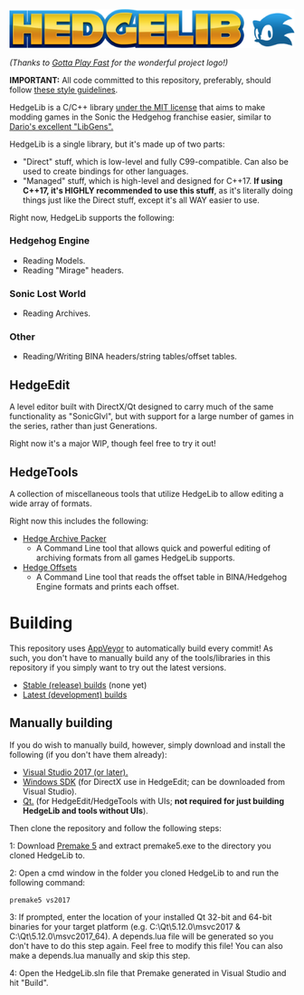 ![HedgeLib Logo](Logo-small.png?raw=true)

*(Thanks to [Gotta Play Fast](https://www.youtube.com/channel/UCZfOGBkXRKICFozWU5bE0Xg) for the wonderful project logo!)*

**IMPORTANT:** All code committed to this repository, preferably, should follow [these style guidelines](https://github.com/Radfordhound/HedgeLib/wiki/Code-Style).

HedgeLib is a C/C++ library [under the MIT license](License.txt) that aims to make modding games in the Sonic the Hedgehog franchise easier, similar to [Dario's excellent "LibGens".](https://github.com/DarioSamo/libgens-sonicglvl)

HedgeLib is a single library, but it's made up of two parts:
- "Direct" stuff, which is low-level and fully C99-compatible. Can also be used to create bindings for other languages.
- "Managed" stuff, which is high-level and designed for C++17. **If using C++17, it's HIGHLY recommended to use this stuff**, as it's literally doing things just like the Direct stuff, except it's all WAY easier to use.

Right now, HedgeLib supports the following:

### Hedgehog Engine
- Reading Models.
- Reading "Mirage" headers.

### Sonic Lost World
- Reading Archives.

### Other
- Reading/Writing BINA headers/string tables/offset tables.

## HedgeEdit
A level editor built with DirectX/Qt designed to carry much of the same
functionality as "SonicGlvl", but with support for a large number of games in the series, rather than just Generations.

Right now it's a major WIP, though feel free to try it out!

## HedgeTools
A collection of miscellaneous tools that utilize HedgeLib to allow editing a wide array of formats.

Right now this includes the following:

- [Hedge Archive Packer](HedgeTools/HedgeArcPack)
  * A Command Line tool that allows quick and powerful editing of archiving formats from all games HedgeLib supports.
- [Hedge Offsets](HedgeTools/HedgeOffsets)
  * A Command Line tool that reads the offset table in BINA/Hedgehog Engine formats and prints each offset.

# Building
This repository uses [AppVeyor](https://www.appveyor.com/) to automatically build every commit!
As such, you don't have to manually build any of the tools/libraries in this repository if you simply want to try out the latest versions.

- [Stable (release) builds](https://github.com/Radfordhound/HedgeLib/releases) (none yet)
- [Latest (development) builds](https://ci.appveyor.com/project/Radfordhound/hedgelib)

## Manually building
If you do wish to manually build, however, simply download and install the following (if you don't have them already):
- [Visual Studio 2017 (or later).](https://www.visualstudio.com/downloads/)
- [Windows SDK](https://developer.microsoft.com/en-us/windows/downloads/windows-10-sdk) (for DirectX use in HedgeEdit; can be downloaded from Visual Studio).
- [Qt.](https://www.qt.io/download) (for HedgeEdit/HedgeTools with UIs; **not required for just building HedgeLib and tools without UIs**).

Then clone the repository and follow the following steps:

1: Download [Premake 5](https://premake.github.io/download.html#v5) and extract premake5.exe to the directory you cloned HedgeLib to.

2: Open a cmd window in the folder you cloned HedgeLib to and run the following command:
```
premake5 vs2017
```

3: If prompted, enter the location of your installed Qt 32-bit and 64-bit binaries for your target platform (e.g. C:\Qt\5.12.0\msvc2017 & C:\Qt\5.12.0\msvc2017_64).
A depends.lua file will be generated so you don't have to do this step again. Feel free to modify this file! You can also make a depends.lua manually and skip this step.

4: Open the HedgeLib.sln file that Premake generated in Visual Studio and hit "Build".
